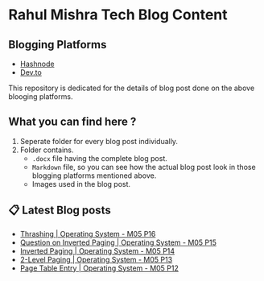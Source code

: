 # Rahul Mishra Tech Blog Content

## Blogging Platforms
- [Hashnode](https://programmingport.hashnode.dev/)
- [Dev.to](https://dev.to/rahulmishra05)

This repository is dedicated for the details of blog post done on the above blooging platforms.

## What you can find here ?
1. Seperate folder for every blog post individually.
2. Folder contains.
    - `.docx` file having the complete blog post.
    - `Markdown` file, so you can see how the actual blog post look in those blogging platforms mentioned above.
    - Images used in the blog post.

## 📋 Latest Blog posts
<!-- BLOG-POST-LIST:START -->
- [Thrashing | Operating System - M05 P16](https://dev.to/rahulmishra05/thrashing-operating-system-m05-p16-463a)
- [Question on Inverted Paging | Operating System - M05 P15](https://dev.to/rahulmishra05/question-on-inverted-paging-operating-system-m05-p15-4pii)
- [Inverted Paging | Operating System - M05 P14](https://dev.to/rahulmishra05/inverted-paging-operating-system-m05-p14-2nd7)
- [2-Level Paging | Operating System - M05 P13](https://dev.to/rahulmishra05/2-level-paging-operating-system-m05-p13-3f0n)
- [Page Table Entry | Operating System - M05 P12](https://dev.to/rahulmishra05/page-table-entry-operating-system-m05-p12-5hi0)
<!-- BLOG-POST-LIST:END -->


